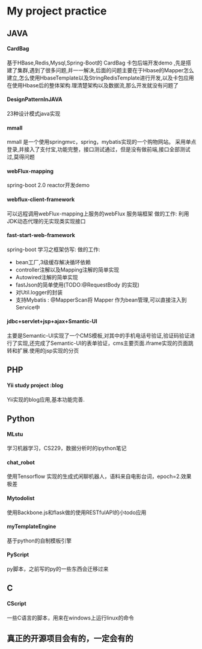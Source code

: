 
# My project practice

## JAVA

#### CardBag

基于HBase,Redis,Mysql,Spring-Boot的 CardBag 卡包后端开发demo
,先是搭建了集群,遇到了很多问题,并一一解决,后面的问题主要在于Hbase的Mapper怎么建立,怎么使用HbaseTemplate以及StringRedisTemplate进行开发,以及卡包应用在使用Hbase后的整体架构.理清楚架构以及数据流,那么开发就没有问题了

#### DesignPatternInJAVA
23种设计模式java实现

#### mmall
mmall 是一个使用springmvc，spring，mybatis实现的一个购物网站。
采用单点登录,并接入了支付宝,功能完整，接口测试通过，但是没有做前端,接口全部测试过,莫得问题

#### webFlux-mapping
spring-boot 2.0 reactor开发demo

#### webflux-client-framework
可以远程调用webFlux-mapping上服务的webFlux 服务端框架
做的工作:
利用JDK动态代理的无实现类实现接口

#### fast-start-web-framework
spring-boot 学习之框架仿写:
做的工作:

- bean工厂,3级缓存解决循环依赖
- controller注解以及Mapping注解的简单实现
- Autowired注解的简单实现
- fastJson的简单使用(TODO:@RequestBody 的实现)
- 对Util.logger的封装
- 支持Mybatis : @MapperScan将 Mapper 作为bean管理,可以直接注入到Service中

####  jdbc+servlet+jsp+ajax+Smantic-UI
主要是Semantic-UI实现了一个CMS模板,对其中的手机电话号验证,验证码验证进行了实现,还完成了Semantic-UI的表单验证，cms主要页面.iframe实现的页面跳转和扩展.使用的jsp实现的分页

## PHP

#### Yii study project :blog
Yii实现的blog应用,基本功能完善.


## Python

#### MLstu
学习机器学习，CS229，数据分析时的ipython笔记

#### chat_robot
使用Tensorflow 实现的生成式闲聊机器人，语料来自电影台词，epoch=2.效果极差

#### Mytodolist
使用Backbone.js和flask做的使用RESTfulAPI的小todo应用

#### myTemplateEngine
基于python的自制模板引擎

#### PyScript
py脚本，之前写的py的一些东西会迁移过来

## C

#### CScript
一些C语言的脚本，用来在windows上运行linux的命令


## 真正的开源项目会有的，一定会有的

